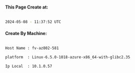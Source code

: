 
   
#### This Page Create at:

```bash

2024-05-08 - 11:37:52 UTC

```

#### Create By Machine:

```bash

Host Name : fv-az802-581

platform  : Linux-6.5.0-1018-azure-x86_64-with-glibc2.35

Ip Local  : 10.1.0.57

```

